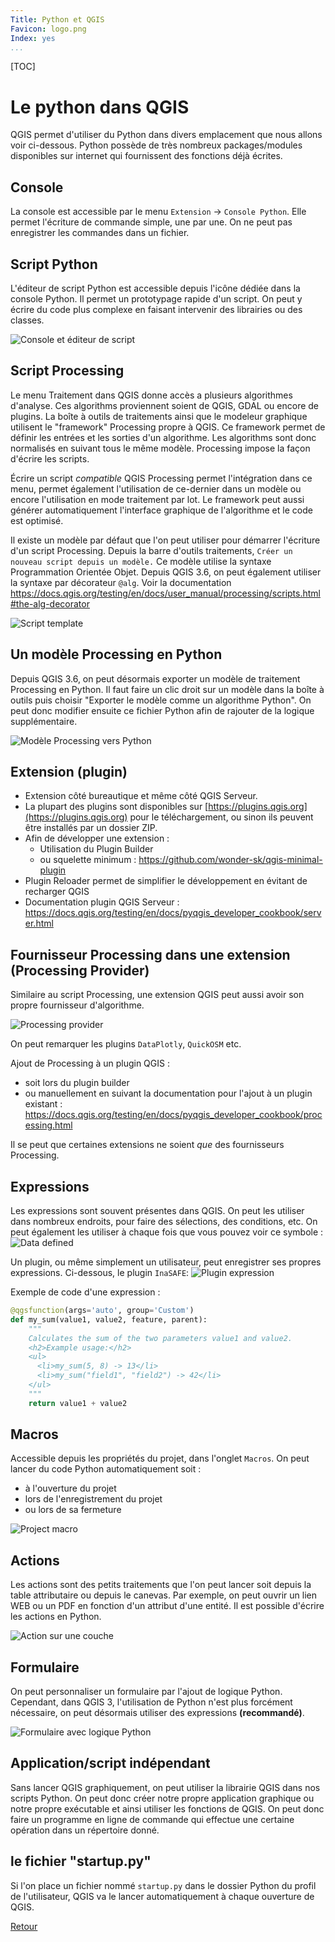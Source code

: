 ```yaml
---
Title: Python et QGIS
Favicon: logo.png
Index: yes
...
```


[TOC]

# Le python dans QGIS

QGIS permet d'utiliser du Python dans divers emplacement que nous allons voir ci-dessous.
Python possède de très nombreux packages/modules disponibles sur internet qui fournissent des fonctions déjà
écrites.

## Console

La console est accessible par le menu `Extension` -> `Console Python`. Elle permet l'écriture de commande
simple, une par une. 
On ne peut pas enregistrer les commandes dans un fichier.

## Script Python

L'éditeur de script Python est accessible depuis l'icône dédiée dans la console Python.
Il permet un prototypage rapide d'un script. On peut y écrire du code plus complexe en faisant intervenir
des librairies ou des classes.

![Console et éditeur de script](./media/console_editeur.png)

## Script Processing

Le menu Traitement dans QGIS donne accès a plusieurs algorithmes d'analyse. 
Ces algorithms proviennent soient de QGIS, GDAL ou encore de plugins.
La boîte à outils de traitements ainsi que le modeleur graphique utilisent le "framework" Processing propre à 
QGIS. Ce framework permet de définir les entrées et les sorties d'un algorithme. Les algorithms sont donc 
normalisés en suivant tous le même modèle. Processing impose la façon d'écrire les scripts.

Écrire un script *compatible* QGIS Processing permet l'intégration dans ce menu, permet également 
l'utilisation de ce-dernier dans un modèle ou encore l'utilisation en mode traitement par lot. Le framework
peut aussi générer automatiquement l'interface graphique de l'algorithme et le code est optimisé.

Il existe un modèle par défaut que l'on peut utiliser pour démarrer l'écriture d'un script Processing.
Depuis la barre d'outils traitements, `Créer un nouveau script depuis un modèle.` Ce modèle utilise la syntaxe
Programmation Orientée Objet. Depuis QGIS 3.6, on peut également utiliser la syntaxe par décorateur `@alg`.
Voir la documentation https://docs.qgis.org/testing/en/docs/user_manual/processing/scripts.html#the-alg-decorator

![Script template](./media/script_template.png)

## Un modèle Processing en Python

Depuis QGIS 3.6, on peut désormais exporter un modèle de traitement Processing en Python.
Il faut faire un clic droit sur un modèle dans la boîte à outils puis choisir "Exporter le modèle comme un 
algorithme Python".
On peut donc modifier ensuite ce fichier Python afin de rajouter de la logique supplémentaire.

![Modèle Processing vers Python](./media/model_to_python.png)

## Extension (plugin)

* Extension côté bureautique et même côté QGIS Serveur.
* La plupart des plugins sont disponibles sur [https://plugins.qgis.org](https://plugins.qgis.org) pour le 
  téléchargement, 
ou sinon ils peuvent être installés par un dossier ZIP.
* Afin de développer une extension :
    * Utilisation du Plugin Builder
    * ou squelette minimum : https://github.com/wonder-sk/qgis-minimal-plugin
* Plugin Reloader permet de simplifier le développement en évitant de recharger QGIS
* Documentation plugin QGIS Serveur : https://docs.qgis.org/testing/en/docs/pyqgis_developer_cookbook/server.html

## Fournisseur Processing dans une extension (Processing Provider)

Similaire au script Processing, une extension QGIS peut aussi avoir son propre fournisseur d'algorithme.

![Processing provider](./media/processing_provider.png)

On peut remarquer les plugins `DataPlotly`, `QuickOSM` etc.

Ajout de Processing à un plugin QGIS :
* soit lors du plugin builder
* ou manuellement en suivant la documentation pour l'ajout à un plugin existant :
  https://docs.qgis.org/testing/en/docs/pyqgis_developer_cookbook/processing.html 

Il se peut que certaines extensions ne soient *que* des fournisseurs Processing.

## Expressions

Les expressions sont souvent présentes dans QGIS. On peut les utiliser dans nombreux endroits, pour faire des
sélections, des conditions, etc.
On peut également les utiliser à chaque fois que vous pouvez voir ce symbole :
![Data defined](./media/data_defined.png)

Un plugin, ou même simplement un utilisateur, peut enregistrer ses propres expressions. Ci-dessous, le plugin
`InaSAFE`:
![Plugin expression](./media/plugin_expression.png)

<!-- ![Processing provider](./media/editeur_expression.png) -->

Exemple de code d'une expression :
```python
@qgsfunction(args='auto', group='Custom')
def my_sum(value1, value2, feature, parent):
    """
    Calculates the sum of the two parameters value1 and value2.
    <h2>Example usage:</h2>
    <ul>
      <li>my_sum(5, 8) -> 13</li>
      <li>my_sum("field1", "field2") -> 42</li>
    </ul>
    """
    return value1 + value2
```

## Macros

Accessible depuis les propriétés du projet, dans l'onglet `Macros`. On peut lancer du code Python 
automatiquement soit :
* à l'ouverture du projet
* lors de l'enregistrement du projet
* ou lors de sa fermeture 

![Project macro](./media/macros.png)

## Actions

Les actions sont des petits traitements que l'on peut lancer soit depuis la table attributaire ou depuis le
canevas.
Par exemple, on peut ouvrir un lien WEB ou un PDF en fonction d'un attribut d'une entité. Il est possible 
d'écrire les actions en Python.

![Action sur une couche](./media/action.png)

## Formulaire

On peut personnaliser un formulaire par l'ajout de logique Python. Cependant, dans QGIS 3, 
l'utilisation de Python n'est plus forcément nécessaire, on peut désormais utiliser des expressions 
**(recommandé)**.

![Formulaire avec logique Python](./media/formulaire_python.png)


## Application/script indépendant

Sans lancer QGIS graphiquement, on peut utiliser la librairie QGIS dans nos scripts Python. On peut donc créer
notre propre application graphique ou notre propre exécutable et ainsi utiliser les fonctions de QGIS.
On peut donc faire un programme en ligne de commande qui effectue une certaine opération dans un répertoire
donné.

## le fichier "startup.py"

Si l'on place un fichier nommé `startup.py` dans le dossier Python du profil de l'utilisateur, QGIS va le
lancer automatiquement à chaque ouverture de QGIS.

[Retour](./readme.md)
